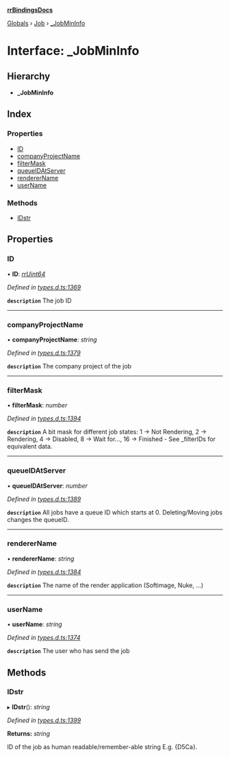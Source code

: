 **[rrBindingsDocs](../README.md)**

[Globals](../README.md) › [Job](../modules/job.md) › [_JobMinInfo](job._jobmininfo.md)

# Interface: _JobMinInfo

## Hierarchy

* **_JobMinInfo**

## Index

### Properties

* [ID](job._jobmininfo.md#id)
* [companyProjectName](job._jobmininfo.md#companyprojectname)
* [filterMask](job._jobmininfo.md#filtermask)
* [queueIDAtServer](job._jobmininfo.md#queueidatserver)
* [rendererName](job._jobmininfo.md#renderername)
* [userName](job._jobmininfo.md#username)

### Methods

* [IDstr](job._jobmininfo.md#idstr)

## Properties

###  ID

• **ID**: *[rrUint64](utils.rruint64.md)*

*Defined in [types.d.ts:1369](https://github.com/Novalis15/rrBindings/blob/33d8d78/nodeJS/lx64/v6/types.d.ts#L1369)*

**`description`** The job ID

___

###  companyProjectName

• **companyProjectName**: *string*

*Defined in [types.d.ts:1379](https://github.com/Novalis15/rrBindings/blob/33d8d78/nodeJS/lx64/v6/types.d.ts#L1379)*

**`description`** The company project of the job

___

###  filterMask

• **filterMask**: *number*

*Defined in [types.d.ts:1394](https://github.com/Novalis15/rrBindings/blob/33d8d78/nodeJS/lx64/v6/types.d.ts#L1394)*

**`description`** A bit mask for different job states: 1 -> Not Rendering, 2 -> Rendering, 4 -> Disabled, 8 -> Wait for..., 16 -> Finished - See _filterIDs for equivalent data.

___

###  queueIDAtServer

• **queueIDAtServer**: *number*

*Defined in [types.d.ts:1389](https://github.com/Novalis15/rrBindings/blob/33d8d78/nodeJS/lx64/v6/types.d.ts#L1389)*

**`description`** All jobs have a queue ID which starts at 0. Deleting/Moving jobs changes the queueID.

___

###  rendererName

• **rendererName**: *string*

*Defined in [types.d.ts:1384](https://github.com/Novalis15/rrBindings/blob/33d8d78/nodeJS/lx64/v6/types.d.ts#L1384)*

**`description`** The name of the render application (Softimage, Nuke, ...)

___

###  userName

• **userName**: *string*

*Defined in [types.d.ts:1374](https://github.com/Novalis15/rrBindings/blob/33d8d78/nodeJS/lx64/v6/types.d.ts#L1374)*

**`description`** The user who has send the job

## Methods

###  IDstr

▸ **IDstr**(): *string*

*Defined in [types.d.ts:1399](https://github.com/Novalis15/rrBindings/blob/33d8d78/nodeJS/lx64/v6/types.d.ts#L1399)*

**Returns:** *string*

ID of the job as human readable/remember-able string E.g. {D5Ca}.